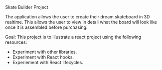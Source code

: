 Skate Builder Project

The application allows the user to create their dream skateboard in 3D realtime. This allows
the user to view in detail what the board will look like once it is assembled before purchasing. 

Goal: This project is to illustrate a react project using the following resources:
- Experiment with other libraries.
- Experiment with React hooks.
- Experiement with React lifecycles.

